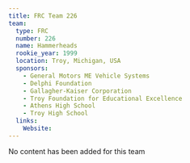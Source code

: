 ```yaml
---
title: FRC Team 226
team:
  type: FRC
  number: 226
  name: Hammerheads
  rookie_year: 1999
  location: Troy, Michigan, USA
  sponsors:
    - General Motors ME Vehicle Systems
    - Delphi Foundation
    - Gallagher-Kaiser Corporation
    - Troy Foundation for Educational Excellence
    - Athens High School
    - Troy High School
  links:
    Website: 
---
```

No content has been added for this team